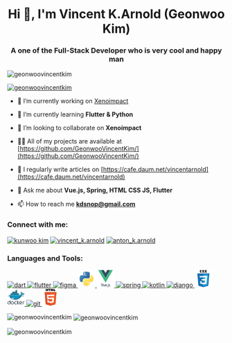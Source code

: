 <h1 align="center">Hi 👋, I'm Vincent K.Arnold (Geonwoo Kim)</h1>
<h3 align="center">A one of the Full-Stack Developer who is very cool and happy man</h3>

<p align="left"> <img src="https://komarev.com/ghpvc/?username=geonwoovincentkim&label=Profile%20views&color=0e75b6&style=flat" alt="geonwoovincentkim" /> </p>

<p align="left"> <a href="https://github.com/ryo-ma/github-profile-trophy"><img src="https://github-profile-trophy.vercel.app/?username=geonwoovincentkim" alt="geonwoovincentkim" /></a> </p>

- 🔭 I’m currently working on [Xenoimpact](https://www.xenoimpact.com/)

- 🌱 I’m currently learning **Flutter & Python**

- 👯 I’m looking to collaborate on **Xenoimpact**

- 👨‍💻 All of my projects are available at [https://github.com/GeonwooVincentKim/](https://github.com/GeonwooVincentKim/)

- 📝 I regularly write articles on [https://cafe.daum.net/vincentarnold](https://cafe.daum.net/vincentarnold)

- 💬 Ask me about **Vue.js, Spring, HTML CSS JS, Flutter**

- 📫 How to reach me **kdsnop@gmail.com**

<h3 align="left">Connect with me:</h3>
<p align="left">
<a href="https://linkedin.com/in/kunwoo kim" target="blank"><img align="center" src="https://raw.githubusercontent.com/rahuldkjain/github-profile-readme-generator/master/src/images/icons/Social/linked-in-alt.svg" alt="kunwoo kim" height="30" width="40" /></a>
<a href="https://fb.com/vincent_k.arnold" target="blank"><img align="center" src="https://raw.githubusercontent.com/rahuldkjain/github-profile-readme-generator/master/src/images/icons/Social/facebook.svg" alt="vincent_k.arnold" height="30" width="40" /></a>
<a href="https://instagram.com/anton_k.arnold" target="blank"><img align="center" src="https://raw.githubusercontent.com/rahuldkjain/github-profile-readme-generator/master/src/images/icons/Social/instagram.svg" alt="anton_k.arnold" height="30" width="40" /></a>
</p>

<h3 align="left">Languages and Tools:</h3>
<p align="left"> <a href="https://dart.dev" target="_blank" rel="noreferrer"> <img src="https://www.vectorlogo.zone/logos/dartlang/dartlang-icon.svg" alt="dart" width="40" height="40"/> </a><a href="https://flutter.dev" target="_blank" rel="noreferrer"> <img src="https://www.vectorlogo.zone/logos/flutterio/flutterio-icon.svg" alt="flutter" width="40" height="40"/> </a><a href="https://www.figma.com/" target="_blank" rel="noreferrer"> <img src="https://www.vectorlogo.zone/logos/figma/figma-icon.svg" alt="figma" width="40" height="40"/> </a><a href="https://www.python.org" target="_blank" rel="noreferrer"> <img src="https://raw.githubusercontent.com/devicons/devicon/master/icons/python/python-original.svg" alt="python" width="40" height="40"/> </a><a href="https://vuejs.org/" target="_blank" rel="noreferrer"> <img src="https://raw.githubusercontent.com/devicons/devicon/master/icons/vuejs/vuejs-original-wordmark.svg" alt="vuejs" width="40" height="40"/> </a><a href="https://spring.io/" target="_blank" rel="noreferrer"> <img src="https://www.vectorlogo.zone/logos/springio/springio-icon.svg" alt="spring" width="40" height="40"/> </a><a href="https://kotlinlang.org" target="_blank" rel="noreferrer"> <img src="https://www.vectorlogo.zone/logos/kotlinlang/kotlinlang-icon.svg" alt="kotlin" width="40" height="40"/> </a><a href="https://www.djangoproject.com/" target="_blank" rel="noreferrer"> <img src="https://cdn.worldvectorlogo.com/logos/django.svg" alt="django" width="40" height="40"/> </a><a href="https://www.w3schools.com/css/" target="_blank" rel="noreferrer"> <img src="https://raw.githubusercontent.com/devicons/devicon/master/icons/css3/css3-original-wordmark.svg" alt="css3" width="40" height="40"/> </a>  <a href="https://www.docker.com/" target="_blank" rel="noreferrer"> <img src="https://raw.githubusercontent.com/devicons/devicon/master/icons/docker/docker-original-wordmark.svg" alt="docker" width="40" height="40"/> </a> <a href="https://git-scm.com/" target="_blank" rel="noreferrer"> <img src="https://www.vectorlogo.zone/logos/git-scm/git-scm-icon.svg" alt="git" width="40" height="40"/> </a> <a href="https://www.w3.org/html/" target="_blank" rel="noreferrer"> <img src="https://raw.githubusercontent.com/devicons/devicon/master/icons/html5/html5-original-wordmark.svg" alt="html5" width="40" height="40"/> </a> </p>

<p><img align="left" src="https://github-readme-stats.vercel.app/api/top-langs?username=geonwoovincentkim&show_icons=true&locale=en&layout=compact" alt="geonwoovincentkim" /></p>

<p>&nbsp;<img align="center" src="https://github-readme-stats.vercel.app/api?username=geonwoovincentkim&show_icons=true&locale=en" alt="geonwoovincentkim" /></p>

<p><img align="center" src="https://github-readme-streak-stats.herokuapp.com/?user=geonwoovincentkim&" alt="geonwoovincentkim" /></p>
